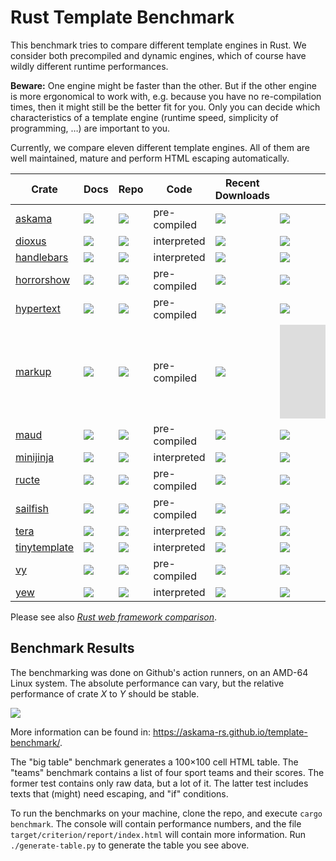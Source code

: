 # Rust Template Benchmark

This benchmark tries to compare different template engines in Rust.
We consider both precompiled and dynamic engines, which of course have wildly different runtime
performances.

**Beware:** One engine might be faster than the other.
But if the other engine is more ergonomical to work with,
e.g. because you have no re-compilation times, then it might still be the better fit for you.
Only you can decide which characteristics of a template engine
(runtime speed, simplicity of programming, …) are important to you.

Currently, we compare eleven different template engines.
All of them are well maintained, mature and perform HTML escaping automatically.

| Crate          | Docs                                            | Repo                               | Code         | Recent<br>Downloads                  | Github<br>Stars                              | Contrib-<br>utors                            | Recent<br>Commits                          |
| -------------- | ----------------------------------------------- | ---------------------------------- | -------------| ------------------------------------ | -------------------------------------------- | -------------------------------------------- | ------------------------------------------ |
| [askama]       | [![][docs-img-askama]][docs-askama]             | [![][img-repo]][repo-askama]       | pre-compiled | [![][dl-askama]][askama]             | [![][stars-askama]][repo-askama]             | [![][contr-askama]][repo-askama]             | [![][act-askama]][repo-askama]             |
| [dioxus]       | [![][docs-img-dioxus]][docs-dioxus]             | [![][img-repo]][repo-dioxus]       | interpreted  | [![][dl-dioxus]][dioxus]             | [![][stars-dioxus]][repo-dioxus]             | [![][contr-dioxus]][repo-dioxus]             | [![][act-dioxus]][repo-dioxus]             |
| [handlebars]   | [![][docs-img-handlebars]][docs-handlebars]     | [![][img-repo]][repo-handlebars]   | interpreted  | [![][dl-handlebars]][handlebars]     | [![][stars-handlebars]][repo-handlebars]     | [![][contr-handlebars]][repo-handlebars]     | [![][act-handlebars]][repo-handlebars]     |
| [horrorshow]   | [![][docs-img-horrorshow]][docs-horrorshow]     | [![][img-repo]][repo-horrorshow]   | pre-compiled | [![][dl-horrorshow]][horrorshow]     | [![][stars-horrorshow]][repo-horrorshow]     | [![][contr-horrorshow]][repo-horrorshow]     | [![][act-horrorshow]][repo-horrorshow]     |
| [hypertext]    | [![][docs-img-hypertext]][docs-hypertext]       | [![][img-repo]][repo-hypertext]    | pre-compiled | [![][dl-hypertext]][hypertext]       | [![][stars-hypertext]][repo-hypertext]       | [![][contr-hypertext]][repo-hypertext]       | [![][act-hypertext]][repo-hypertext]       |
| [markup]       | [![][docs-img-markup]][docs-markup]             | [![][img-repo]][repo-markup]       | pre-compiled | [![][dl-markup]][markup]             | [![][stars-markup]][repo-markup]             | [![][contr-markup]][repo-markup]             | [![][act-markup]][repo-markup]             |
| [maud]         | [![][docs-img-maud]][docs-maud]                 | [![][img-repo]][repo-maud]         | pre-compiled | [![][dl-maud]][maud]                 | [![][stars-maud]][repo-maud]                 | [![][contr-maud]][repo-maud]                 | [![][act-maud]][repo-maud]                 |
| [minijinja]    | [![][docs-img-minijinja]][docs-minijinja]       | [![][img-repo]][repo-minijinja]    | interpreted  | [![][dl-minijinja]][minijinja]       | [![][stars-minijinja]][repo-minijinja]       | [![][contr-minijinja]][repo-minijinja]       | [![][act-minijinja]][repo-minijinja]       |
| [ructe]        | [![][docs-img-ructe]][docs-ructe]               | [![][img-repo]][repo-ructe]        | pre-compiled | [![][dl-ructe]][ructe]               | [![][stars-ructe]][repo-ructe]               | [![][contr-ructe]][repo-ructe]               | [![][act-ructe]][repo-ructe]               |
| [sailfish]     | [![][docs-img-sailfish]][docs-sailfish]         | [![][img-repo]][repo-sailfish]     | pre-compiled | [![][dl-sailfish]][sailfish]         | [![][stars-sailfish]][repo-sailfish]         | [![][contr-sailfish]][repo-sailfish]         | [![][act-sailfish]][repo-sailfish]         |
| [tera]         | [![][docs-img-tera]][docs-tera]                 | [![][img-repo]][repo-tera]         | interpreted  | [![][dl-tera]][tera]                 | [![][stars-tera]][repo-tera]                 | [![][contr-tera]][repo-tera]                 | [![][act-tera]][repo-tera]                 |
| [tinytemplate] | [![][docs-img-tinytemplate]][docs-tinytemplate] | [![][img-repo]][repo-tinytemplate] | interpreted  | [![][dl-tinytemplate]][tinytemplate] | [![][stars-tinytemplate]][repo-tinytemplate] | [![][contr-tinytemplate]][repo-tinytemplate] | [![][act-tinytemplate]][repo-tinytemplate] |
| [vy]           | [![][docs-img-vy]][docs-vy]                     | [![][img-repo]][repo-vy]           | pre-compiled | [![][dl-vy]][vy]                     | [![][stars-vy]][repo-vy]                     | [![][contr-vy]][repo-vy]                     | [![][act-vy]][repo-vy]                     |
| [yew]          | [![][docs-img-yew]][docs-yew]                   | [![][img-repo]][repo-yew]          | interpreted  | [![][dl-yew]][yew]                   | [![][stars-yew]][repo-yew]                   | [![][contr-yew]][repo-yew]                   | [![][act-yew]][repo-yew]                   |

Please see also [*Rust web framework comparison*].

## Benchmark Results

The benchmarking was done on Github's action runners, on an AMD-64 Linux system.
The absolute performance can vary, but the relative performance of crate *X* to *Y* should be stable.

[![](https://askama-rs.github.io/template-benchmark/results.svg)](https://askama-rs.github.io/template-benchmark/)

More information can be found in: <https://askama-rs.github.io/template-benchmark/>.

The "big table" benchmark generates a 100×100 cell HTML table.
The "teams" benchmark contains a list of four sport teams and their scores.
The former test contains only raw data, but a lot of it.
The latter test includes texts that (might) need escaping, and "if" conditions.

To run the benchmarks on your machine, clone the repo, and execute `cargo benchmark`.
The console will contain performance numbers,
and the file `target/criterion/report/index.html` will contain more information.
Run `./generate-table.py` to generate the table you see above.

[*Rust web framework comparison*]: <https://github.com/flosse/rust-web-framework-comparison>
[img-repo]: <https://img.shields.io/badge/-repo-f8f8f8?style=flat-square&logo=github&logoColor=black>

[askama]: <https://crates.io/crates/askama/>
[dioxus]: <https://crates.io/crates/dioxus/>
[handlebars]: <https://crates.io/crates/handlebars/>
[horrorshow]: <https://crates.io/crates/horrorshow/>
[hypertext]: <https://crates.io/crates/hypertext/>
[markup]: <https://crates.io/crates/markup/>
[maud]: <https://crates.io/crates/maud/>
[minijinja]: <https://crates.io/crates/minijinja/>
[ructe]: <https://crates.io/crates/ructe/>
[sailfish]: <https://crates.io/crates/sailfish/>
[tera]: <https://crates.io/crates/tera/>
[tinytemplate]: <https://crates.io/crates/tinytemplate/>
[vy]: <https://crates.io/crates/vy/>
[yew]: <https://crates.io/crates/yew/>

[docs-askama]: <https://docs.rs/askama/latest/askama>
[docs-dioxus]: <https://docs.rs/dioxus/latest/dioxus>
[docs-handlebars]: <https://docs.rs/handlebars/latest/handlebars>
[docs-horrorshow]: <https://docs.rs/horrorshow/latest/horrorshow>
[docs-hypertext]: <https://docs.rs/hypertext/latest/hypertext>
[docs-markup]: <https://docs.rs/markup/latest/markup>
[docs-maud]: <https://docs.rs/maud/latest/maud>
[docs-minijinja]: <https://docs.rs/minijinja/latest/minijinja>
[docs-ructe]: <https://docs.rs/ructe/latest/ructe>
[docs-sailfish]: <https://docs.rs/sailfish/latest/sailfish>
[docs-tera]: <https://docs.rs/tera/latest/tera>
[docs-tinytemplate]: <https://docs.rs/tinytemplate/latest/tinytemplate>
[docs-vy]: <https://docs.rs/vy/latest/vy>
[docs-yew]: <https://docs.rs/yew/latest/yew>

[docs-img-askama]: <https://img.shields.io/docsrs/askama?label=&style=flat-square>
[docs-img-dioxus]: <https://img.shields.io/docsrs/dioxus?label=&style=flat-square>
[docs-img-handlebars]: <https://img.shields.io/docsrs/handlebars?label=&style=flat-square>
[docs-img-horrorshow]: <https://img.shields.io/docsrs/horrorshow?label=&style=flat-square>
[docs-img-hypertext]: <https://img.shields.io/docsrs/hypertext?label=&style=flat-square>
[docs-img-markup]: <https://img.shields.io/docsrs/markup?label=&style=flat-square>
[docs-img-maud]: <https://img.shields.io/docsrs/maud?label=&style=flat-square>
[docs-img-minijinja]: <https://img.shields.io/docsrs/minijinja?label=&style=flat-square>
[docs-img-ructe]: <https://img.shields.io/docsrs/ructe?label=&style=flat-square>
[docs-img-sailfish]: <https://img.shields.io/docsrs/sailfish?label=&style=flat-square>
[docs-img-tera]: <https://img.shields.io/docsrs/tera?label=&style=flat-square>
[docs-img-tinytemplate]: <https://img.shields.io/docsrs/tinytemplate?label=&style=flat-square>
[docs-img-vy]: <https://img.shields.io/docsrs/vy?label=&style=flat-square>
[docs-img-yew]: <https://img.shields.io/docsrs/yew?label=&style=flat-square>

[dl-askama]: <https://img.shields.io/crates/dr/askama?label=&color=f8f8f8&style=flat-square>
[dl-dioxus]: <https://img.shields.io/crates/dr/dioxus?label=&color=f8f8f8&style=flat-square>
[dl-handlebars]: <https://img.shields.io/crates/dr/handlebars?label=&color=f8f8f8&style=flat-square>
[dl-horrorshow]: <https://img.shields.io/crates/dr/horrorshow?label=&color=f8f8f8&style=flat-square>
[dl-hypertext]: <https://img.shields.io/crates/dr/hypertext?label=&color=f8f8f8&style=flat-square>
[dl-markup]: <https://img.shields.io/crates/dr/markup?label=&color=f8f8f8&style=flat-square>
[dl-maud]: <https://img.shields.io/crates/dr/maud?label=&color=f8f8f8&style=flat-square>
[dl-minijinja]: <https://img.shields.io/crates/dr/minijinja?label=&color=f8f8f8&style=flat-square>
[dl-ructe]: <https://img.shields.io/crates/dr/ructe?label=&color=f8f8f8&style=flat-square>
[dl-sailfish]: <https://img.shields.io/crates/dr/sailfish?label=&color=f8f8f8&style=flat-square>
[dl-tera]: <https://img.shields.io/crates/dr/tera?label=&color=f8f8f8&style=flat-square>
[dl-tinytemplate]: <https://img.shields.io/crates/dr/tinytemplate?label=&color=f8f8f8&style=flat-square>
[dl-vy]: <https://img.shields.io/crates/dr/vy?label=&color=f8f8f8&style=flat-square>
[dl-yew]: <https://img.shields.io/crates/dr/yew?label=&color=f8f8f8&style=flat-square>

[stars-askama]: <https://img.shields.io/github/stars/askama-rs/askama?label=&color=f8f8f8&style=flat-square>
[stars-dioxus]: <https://img.shields.io/github/stars/DioxusLabs/dioxus?label=&color=f8f8f8&style=flat-square>
[stars-handlebars]: <https://img.shields.io/github/stars/sunng87/handlebars-rust?label=&color=f8f8f8&style=flat-square>
[stars-horrorshow]: <https://img.shields.io/github/stars/Stebalien/horrorshow-rs?label=&color=f8f8f8&style=flat-square>
[stars-hypertext]: <https://img.shields.io/github/stars/vidhanio/hypertext?label=&color=f8f8f8&style=flat-square>
[stars-markup]: <https://img.shields.io/github/stars/utkarshkukreti/markup.rs?label=&color=f8f8f8&style=flat-square>
[stars-maud]: <https://img.shields.io/github/stars/lambda-fairy/maud?label=&color=f8f8f8&style=flat-square>
[stars-minijinja]: <https://img.shields.io/github/stars/mitsuhiko/minijinja?label=&color=f8f8f8&style=flat-square>
[stars-ructe]: <https://img.shields.io/github/stars/kaj/ructe?label=&color=f8f8f8&style=flat-square>
[stars-sailfish]: <https://img.shields.io/github/stars/rust-sailfish/sailfish?label=&color=f8f8f8&style=flat-square>
[stars-tera]: <https://img.shields.io/github/stars/Keats/tera?label=&color=f8f8f8&style=flat-square>
[stars-tinytemplate]: <https://img.shields.io/github/stars/bheisler/TinyTemplate?label=&color=f8f8f8&style=flat-square>
[stars-vy]: <https://img.shields.io/github/stars/JonahLund/vy?label=&color=f8f8f8&style=flat-square>
[stars-yew]: <https://img.shields.io/github/stars/yewstack/yew?label=&color=f8f8f8&style=flat-square>

[contr-askama]: <https://img.shields.io/github/contributors/askama-rs/askama?label=&color=f8f8f8&style=flat-square>
[contr-dioxus]: <https://img.shields.io/github/contributors/DioxusLabs/dioxus?label=&color=f8f8f8&style=flat-square>
[contr-handlebars]: <https://img.shields.io/github/contributors/sunng87/handlebars-rust?label=&color=f8f8f8&style=flat-square>
[contr-horrorshow]: <https://img.shields.io/github/contributors/Stebalien/horrorshow-rs?label=&color=f8f8f8&style=flat-square>
[contr-hypertext]: <https://img.shields.io/github/contributors/vidhanio/hypertext?label=&color=f8f8f8&style=flat-square>
[contr-markup]: <https://img.shields.io/github/contributors/utkarshkukreti/markup.rs?label=&color=f8f8f8&style=flat-square>
[contr-maud]: <https://img.shields.io/github/contributors/lambda-fairy/maud?label=&color=f8f8f8&style=flat-square>
[contr-minijinja]: <https://img.shields.io/github/contributors/mitsuhiko/minijinja?label=&color=f8f8f8&style=flat-square>
[contr-ructe]: <https://img.shields.io/github/contributors/kaj/ructe?label=&color=f8f8f8&style=flat-square>
[contr-sailfish]: <https://img.shields.io/github/contributors/rust-sailfish/sailfish?label=&color=f8f8f8&style=flat-square>
[contr-tera]: <https://img.shields.io/github/contributors/Keats/tera?label=&color=f8f8f8&style=flat-square>
[contr-tinytemplate]: <https://img.shields.io/github/contributors/bheisler/TinyTemplate?label=&color=f8f8f8&style=flat-square>
[contr-vy]: <https://img.shields.io/github/contributors/JonahLund/vy?label=&color=f8f8f8&style=flat-square>
[contr-yew]: <https://img.shields.io/github/contributors/yewstack/yew?label=&color=f8f8f8&style=flat-square>

[act-askama]: <https://img.shields.io/github/commit-activity/y/askama-rs/askama?label=&color=f8f8f8&style=flat-square>
[act-dioxus]: <https://img.shields.io/github/commit-activity/y/DioxusLabs/dioxus?label=&color=f8f8f8&style=flat-square>
[act-handlebars]: <https://img.shields.io/github/commit-activity/y/sunng87/handlebars-rust?label=&color=f8f8f8&style=flat-square>
[act-horrorshow]: <https://img.shields.io/github/commit-activity/y/Stebalien/horrorshow-rs?label=&color=f8f8f8&style=flat-square>
[act-hypertext]: <https://img.shields.io/github/commit-activity/y/vidhanio/hypertext?label=&color=f8f8f8&style=flat-square>
[act-markup]: <https://img.shields.io/github/commit-activity/y/utkarshkukreti/markup.rs?label=&color=f8f8f8&style=flat-square>
[act-maud]: <https://img.shields.io/github/commit-activity/y/lambda-fairy/maud?label=&color=f8f8f8&style=flat-square>
[act-minijinja]: <https://img.shields.io/github/commit-activity/y/mitsuhiko/minijinja?label=&color=f8f8f8&style=flat-square>
[act-ructe]: <https://img.shields.io/github/commit-activity/y/kaj/ructe?label=&color=f8f8f8&style=flat-square>
[act-sailfish]: <https://img.shields.io/github/commit-activity/y/rust-sailfish/sailfish?label=&color=f8f8f8&style=flat-square>
[act-tera]: <https://img.shields.io/github/commit-activity/y/Keats/tera?label=&color=f8f8f8&style=flat-square>
[act-tinytemplate]: <https://img.shields.io/github/commit-activity/y/bheisler/TinyTemplate?label=&color=f8f8f8&style=flat-square>
[act-vy]: <https://img.shields.io/github/commit-activity/y/JonahLund/vy?label=&color=f8f8f8&style=flat-square>
[act-yew]: <https://img.shields.io/github/commit-activity/y/yewstack/yew?label=&color=f8f8f8&style=flat-square>

[repo-askama]: <https://github.com/askama-rs/askama>
[repo-dioxus]: <https://github.com/DioxusLabs/dioxus>
[repo-handlebars]: <https://github.com/sunng87/handlebars-rust>
[repo-horrorshow]: <https://github.com/Stebalien/horrorshow-rs>
[repo-hypertext]: <https://github.com/vidhanio/hypertext>
[repo-markup]: <https://github.com/utkarshkukreti/markup.rs>
[repo-maud]: <https://github.com/lambda-fairy/maud>
[repo-minijinja]: <https://github.com/mitsuhiko/minijinja>
[repo-ructe]: <https://github.com/kaj/ructe>
[repo-sailfish]: <https://github.com/rust-sailfish/sailfish>
[repo-tera]: <https://github.com/Keats/tera>
[repo-tinytemplate]: <https://github.com/bheisler/TinyTemplate>
[repo-vy]: <https://github.com/JonahLund/vy>
[repo-yew]: <https://github.com/yewstack/yew>
